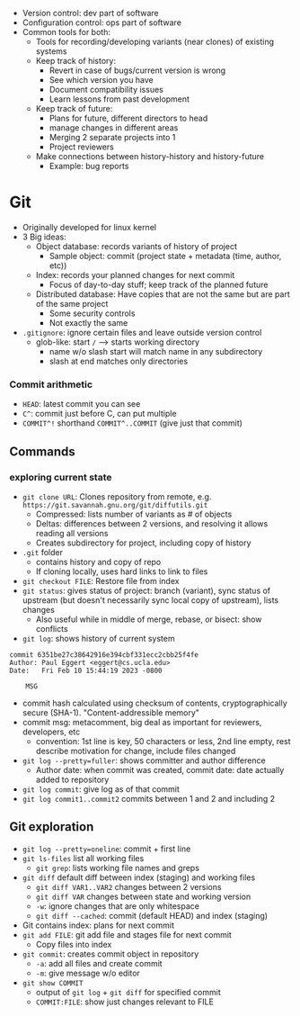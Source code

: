 - Version control: dev part of software
- Configuration control: ops part of software
- Common tools for both:
	- Tools for recording/developing variants (near clones) of existing systems
	- Keep track of history:
		- Revert in case of bugs/current version is wrong
		- See which version you have
		- Document compatibility issues
		- Learn lessons from past development
	- Keep track of future:
		- Plans for future, different directors to head
		- manage changes in different areas
		- Merging 2 separate projects into 1
		- Project reviewers 
	- Make connections between history-history and history-future
		- Example: bug reports
# Git
- Originally developed for linux kernel
- 3 Big ideas:
	- Object database: records variants of history of project
		- Sample object: commit (project state + metadata (time, author, etc))
	- Index: records your planned changes for next commit
		- Focus of day-to-day stuff; keep track of the planned future
	- Distributed database: Have copies that are not the same but are part of the same project
		- Some security controls
		- Not exactly the same
- `.gitignore`: ignore certain files and leave outside version control
	- glob-like: start `/` --> starts working directory
		- name w/o slash start will match name in any subdirectory
		- slash at end matches only directories
### Commit arithmetic
- `HEAD`: latest commit you can see
- `C^`: commit just before C, can put multiple
- `COMMIT^!` shorthand `COMMIT^..COMMIT` (give just that commit)
## Commands
### exploring current state
- `git clone URL`: Clones repository from remote, e.g. `https://git.savannah.gnu.org/git/diffutils.git`
	- Compressed: lists number of variants as # of objects
	- Deltas: differences between 2 versions, and resolving it allows reading all versions
	- Creates subdirectory for project, including copy of history
- `.git` folder
	- contains history and copy of repo
	- If cloning locally, uses hard links to link to files
- `git checkout FILE`: Restore file from index
- `git status`: gives status of project: branch (variant), sync status of upstream (but doesn't necessarily sync local copy of upstream), lists changes
	- Also useful while in middle of merge, rebase, or bisect: show conflicts
- `git log`: shows history of current system
```
commit 6351be27c38642916e394cbf331ecc2cbb25f4fe
Author: Paul Eggert <eggert@cs.ucla.edu>
Date:   Fri Feb 10 15:44:19 2023 -0800

	MSG
```
- commit hash calculated using checksum of contents, cryptographically secure (SHA-1). "Content-addressible memory"
- commit msg: metacomment, big deal as important for reviewers, developers, etc
	- convention: 1st line is key, 50 characters or less, 2nd line empty, rest describe motivation for change, include files changed
- `git log --pretty=fuller`: shows committer and author difference
	- Author date: when commit was created, commit date: date actually added to repository
- `git log commit`: give log as of that commit
- `git log commit1..commit2` commits between 1 and 2 and including 2
## Git exploration
- `git log --pretty=oneline`: commit + first line
- `git ls-files` list all working files
	- `git grep`: lists working file names and greps
- `git diff` default diff between index (staging) and working files
	- `git diff VAR1..VAR2` changes between 2 versions
	- `git diff VAR` changes between state and working version
	- `-w`: ignore changes that are only whitespace
	- `git diff --cached`: commit (default HEAD) and index (staging)
- Git contains index: plans for next commit
- `git add FILE`: git add file and stages file for next commit
	- Copy files into index
- `git commit`: creates commit object in repository
	- `-a`: add all files and create commit
	- `-m`: give message w/o editor
- `git show COMMIT`
	- output of `git log` + `git diff` for specified commit
	- `COMMIT:FILE`: show just changes relevant to FILE